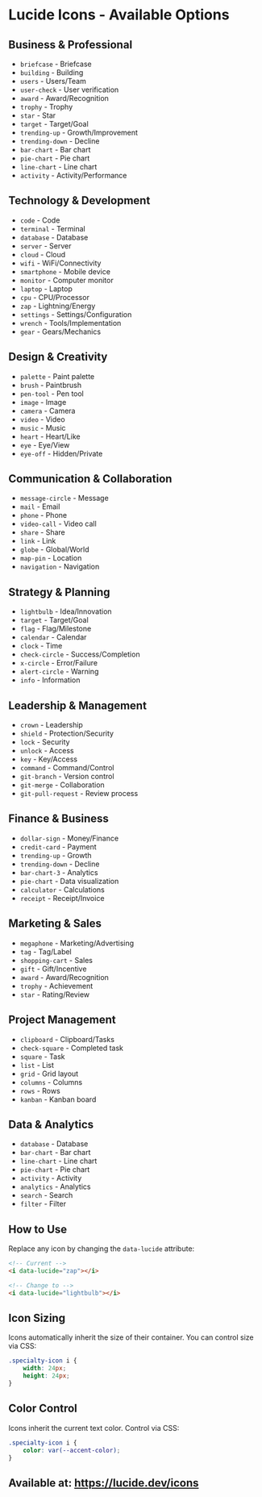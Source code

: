 # Lucide Icons - Available Options

## Business & Professional
- `briefcase` - Briefcase
- `building` - Building
- `users` - Users/Team
- `user-check` - User verification
- `award` - Award/Recognition
- `trophy` - Trophy
- `star` - Star
- `target` - Target/Goal
- `trending-up` - Growth/Improvement
- `trending-down` - Decline
- `bar-chart` - Bar chart
- `pie-chart` - Pie chart
- `line-chart` - Line chart
- `activity` - Activity/Performance

## Technology & Development
- `code` - Code
- `terminal` - Terminal
- `database` - Database
- `server` - Server
- `cloud` - Cloud
- `wifi` - WiFi/Connectivity
- `smartphone` - Mobile device
- `monitor` - Computer monitor
- `laptop` - Laptop
- `cpu` - CPU/Processor
- `zap` - Lightning/Energy
- `settings` - Settings/Configuration
- `wrench` - Tools/Implementation
- `gear` - Gears/Mechanics

## Design & Creativity
- `palette` - Paint palette
- `brush` - Paintbrush
- `pen-tool` - Pen tool
- `image` - Image
- `camera` - Camera
- `video` - Video
- `music` - Music
- `heart` - Heart/Like
- `eye` - Eye/View
- `eye-off` - Hidden/Private

## Communication & Collaboration
- `message-circle` - Message
- `mail` - Email
- `phone` - Phone
- `video-call` - Video call
- `share` - Share
- `link` - Link
- `globe` - Global/World
- `map-pin` - Location
- `navigation` - Navigation

## Strategy & Planning
- `lightbulb` - Idea/Innovation
- `target` - Target/Goal
- `flag` - Flag/Milestone
- `calendar` - Calendar
- `clock` - Time
- `check-circle` - Success/Completion
- `x-circle` - Error/Failure
- `alert-circle` - Warning
- `info` - Information

## Leadership & Management
- `crown` - Leadership
- `shield` - Protection/Security
- `lock` - Security
- `unlock` - Access
- `key` - Key/Access
- `command` - Command/Control
- `git-branch` - Version control
- `git-merge` - Collaboration
- `git-pull-request` - Review process

## Finance & Business
- `dollar-sign` - Money/Finance
- `credit-card` - Payment
- `trending-up` - Growth
- `trending-down` - Decline
- `bar-chart-3` - Analytics
- `pie-chart` - Data visualization
- `calculator` - Calculations
- `receipt` - Receipt/Invoice

## Marketing & Sales
- `megaphone` - Marketing/Advertising
- `tag` - Tag/Label
- `shopping-cart` - Sales
- `gift` - Gift/Incentive
- `award` - Award/Recognition
- `trophy` - Achievement
- `star` - Rating/Review

## Project Management
- `clipboard` - Clipboard/Tasks
- `check-square` - Completed task
- `square` - Task
- `list` - List
- `grid` - Grid layout
- `columns` - Columns
- `rows` - Rows
- `kanban` - Kanban board

## Data & Analytics
- `database` - Database
- `bar-chart` - Bar chart
- `line-chart` - Line chart
- `pie-chart` - Pie chart
- `activity` - Activity
- `analytics` - Analytics
- `search` - Search
- `filter` - Filter

## How to Use

Replace any icon by changing the `data-lucide` attribute:

```html
<!-- Current -->
<i data-lucide="zap"></i>

<!-- Change to -->
<i data-lucide="lightbulb"></i>
```

## Icon Sizing

Icons automatically inherit the size of their container. You can control size via CSS:

```css
.specialty-icon i {
    width: 24px;
    height: 24px;
}
```

## Color Control

Icons inherit the current text color. Control via CSS:

```css
.specialty-icon i {
    color: var(--accent-color);
}
```

## Available at: https://lucide.dev/icons
